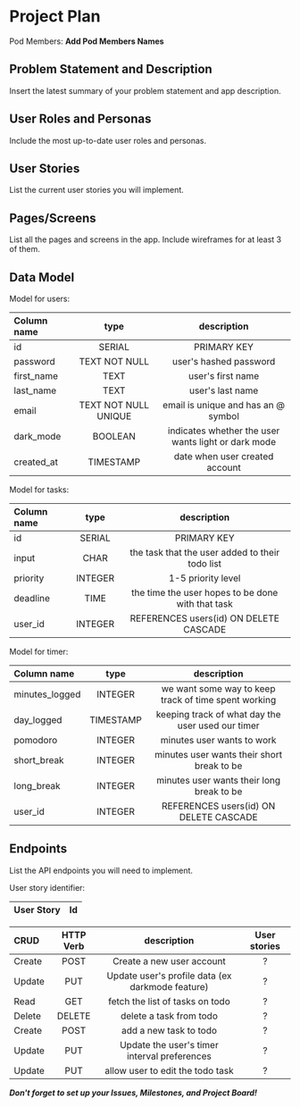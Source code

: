 # Project Plan

Pod Members: **Add Pod Members Names**

## Problem Statement and Description

Insert the latest summary of your problem statement and app description.

## User Roles and Personas

Include the most up-to-date user roles and personas.

## User Stories

List the current user stories you will implement.

## Pages/Screens

List all the pages and screens in the app. Include wireframes for at least 3 of them.

## Data Model

Model for users: 

| **Column name** | **type** | **description** |
| :----         | :---:      | :---:         |
| id        | SERIAL | PRIMARY KEY |
| password |  TEXT NOT NULL | user's hashed password |
| first_name | TEXT | user's first name |
| last_name |  TEXT | user's last name |
| email | TEXT NOT NULL UNIQUE | email is unique and has an @ symbol |
| dark_mode | BOOLEAN | indicates whether the user wants light or dark mode | 
| created_at |  TIMESTAMP | date when user created account |

Model for tasks:

| **Column name** | **type** | **description** |
| :----         | :---:      | :---:         |
| id        | SERIAL | PRIMARY KEY |
| input | CHAR | the task that the user added to their todo list |
| priority | INTEGER | 1-5 priority level |
| deadline | TIME | the time the user hopes to be done with that task |
| user_id | INTEGER | REFERENCES users(id) ON DELETE CASCADE |

Model for timer: 

| **Column name** | **type** | **description** |
| :----         | :---:      | :---:         |
| minutes_logged | INTEGER | we want some way to keep track of time spent working | 
| day_logged | TIMESTAMP | keeping track of what day the user used our timer | 
| pomodoro | INTEGER | minutes user wants to work |
| short_break| INTEGER | minutes user wants their short break to be | 
| long_break | INTEGER | minutes user wants their long break to be | 
| user_id | INTEGER | REFERENCES users(id) ON DELETE CASCADE |




## Endpoints

List the API endpoints you will need to implement.

User story identifier: 

| **User Story** | **Id** |
| :----         | :---:   |

| **CRUD** | **HTTP Verb** | **description** | **User stories** |
| :----         | :---:      | :---:         | :---: |
| Create | POST | Create a new user account | ? | 
| Update | PUT | Update user's profile data (ex darkmode feature) | ? |
| Read | GET | fetch the list of tasks on todo | ? |
| Delete | DELETE | delete a task from todo | ? | 
| Create | POST | add a new task to todo | ? | 
| Update | PUT | Update the user's timer interval preferences | ? | 
| Update | PUT | allow user to edit the todo task | ? | 



***Don't forget to set up your Issues, Milestones, and Project Board!***

